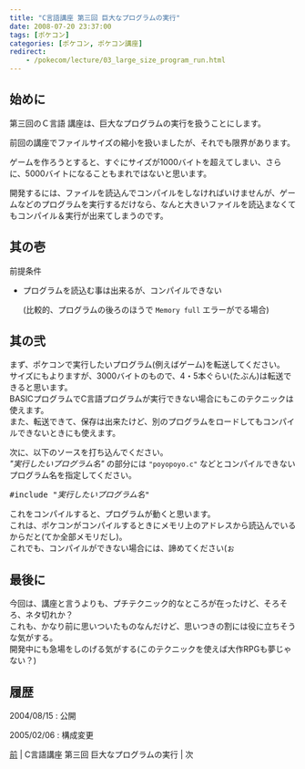 ```yaml
---
title: "C言語講座 第三回 巨大なプログラムの実行"
date: 2008-07-20 23:37:00
tags: [ポケコン]
categories: [ポケコン, ポケコン講座]
redirect:
    - /pokecom/lecture/03_large_size_program_run.html
---
```


## 始めに

<!-- 20050206 -->

第三回のＣ言語 講座は、巨大なプログラムの実行を扱うことにします。 

前回の講座でファイルサイズの縮小を扱いましたが、それでも限界があります。
	  
ゲームを作ろうとすると、すぐにサイズが1000バイトを超えてしまい、さらに、5000バイトになることもまれではないと思います。
	  
開発するには、ファイルを読込んでコンパイルをしなければいけませんが、ゲームなどのプログラムを実行するだけなら、なんと大きいファイルを読込まなくてもコンパイル＆実行が出来てしまうのです。

## 其の壱

前提条件
	  


  * プログラムを読込む事は出来るが、コンパイルできない
			  
    (比較的、プログラムの後ろのほうで `Memory full` エラーがでる場合) </div> 

## 其の弐

<div><p>
まず、ポケコンで実行したいプログラム(例えばゲーム)を転送してください。<br /> サイズにもよりますが、3000バイトのもので、4・5本ぐらい(たぶん)は転送できると思います。<br /> BASICプログラムでC言語プログラムが実行できない場合にもこのテクニックは使えます。<br /> また、転送できて、保存は出来たけど、別のプログラムをロードしてもコンパイルできないときにも使えます。
</p>
<p>
次に、以下のソースを打ち込んでください。<br /> <em>"実行したいプログラム名"</em> の部分には <code>"poyopoyo.c"</code> などとコンパイルできないプログラム名を指定してください。
</p>
<pre>
#include <i>"実行したいプログラム名"</i>
</pre>
<p>
これをコンパイルすると、プログラムが動くと思います。<br /> これは、ポケコンがコンパイルするときにメモリ上のアドレスから読込んでいるからだと<span>(てか全部メモリだし)</span>。<br /> これでも、コンパイルができない場合には、諦めてください(ぉ
</p>
<h2>
最後に
</h2>
<p>
今回は、講座と言うよりも、プチテクニック的なところが在ったけど、そろそろ、ネタ切れか？<br /> これも、かなり前に思いついたものなんだけど、思いつきの割には役に立ちそうな気がする。<br /> 開発中にも急場をしのげる気がする(このテクニックを使えば大作RPGも夢じゃない？)
</p>
<h2>
履歴
</h2>
2004/08/15
: 公開

2005/02/06
: 構成変更


<div class="siblings_navigation">
<a href="/blog/2008/07/20/pokecom-lecture-01-key-input.html" title="C言語講座 第一回 キー入力" >前</a> | C言語講座 第三回 巨大なプログラムの実行 | 次
</div>
